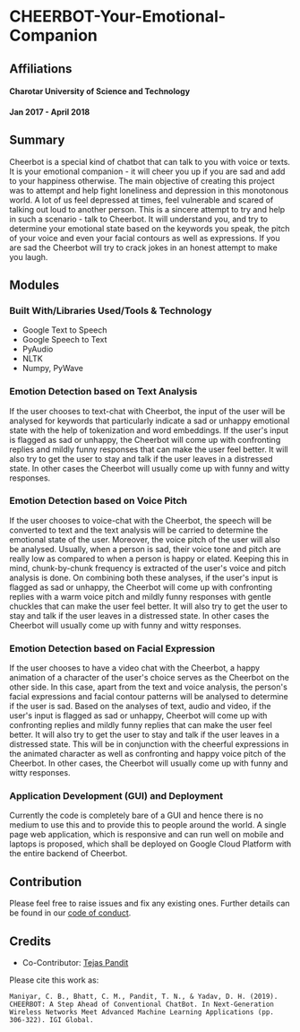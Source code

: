 # CHEERBOT-Your-Emotional-Companion

## Affiliations
#### Charotar University of Science and Technology
#### Jan 2017 - April 2018

## Summary

Cheerbot is a special kind of chatbot that can talk to you with voice or texts. It is your emotional companion - it will cheer you up if you are sad and add to your happiness otherwise. The main objective of creating this project was to attempt and help fight loneliness and depression in this monotonous world. A lot of us feel depressed at times, feel vulnerable and scared of talking out loud to another person. This is a sincere attempt to try and help in such a scenario - talk to Cheerbot. It will understand you, and try to determine your emotional state based on the keywords you speak, the pitch of your voice and even your facial contours as well as expressions. If you are sad the Cheerbot will try to crack jokes in an honest attempt to make you laugh. 

## Modules

### Built With/Libraries Used/Tools & Technology

* Google Text to Speech
* Google Speech to Text
* PyAudio
* NLTK
* Numpy, PyWave

### Emotion Detection based on Text Analysis

If the user chooses to text-chat with Cheerbot, the input of the user will be analysed for keywords that particularly indicate a sad or unhappy emotional state with the help of tokenization and word embeddings. If the user's input is flagged as sad or unhappy, the Cheerbot will come up with confronting replies and mildly funny responses that can make the user feel better. It will also try to get the user to stay and talk if the user leaves in a distressed state. In other cases the Cheerbot will usually come up with funny and witty responses.

### Emotion Detection based on Voice Pitch

If the user chooses  to voice-chat with the Cheerbot, the speech will be converted to text and the text analysis will be carried to determine the emotional state of the user. Moreover, the voice pitch of the user will also be analysed. Usually, when a person is sad, their voice tone and pitch are really low as compared to when a person is happy or elated. Keeping this in mind, chunk-by-chunk frequency is extracted of the user's voice and pitch analysis is done. On combining both these analyses, if the user's input is flagged as sad or unhappy, the Cheerbot will come up with confronting replies with a warm voice pitch and mildly funny responses with gentle chuckles that can make the user feel better. It will also try to get the user to stay and talk if the user leaves in a distressed state. In other cases the Cheerbot will usually come up with funny and witty responses.

### Emotion Detection based on Facial Expression

If the user chooses to have a video chat with the Cheerbot, a happy animation of a character of the user's choice serves as the Cheerbot on the other side. In this case, apart from the text and voice analysis, the person's facial expressions and facial contour patterns will be analysed to determine if the user is sad. Based on the analyses of text, audio and video, if the user's input is flagged as sad or unhappy, Cheerbot will come up with confronting replies and mildly funny replies that can make the user feel better. It will also try to get the user to stay and talk if the user leaves in a distressed state. This will be in conjunction with the cheerful expressions in the animated character as well as confronting and happy voice pitch of the Cheerbot. In other cases, the Cheerbot will usually come up with funny and witty responses.

### Application Development (GUI) and Deployment

Currently the code is completely bare of a GUI and hence there is no medium to use this and to provide this to people around the world. A single page web application, which is responsive and can run well on mobile and laptops is proposed, which shall be deployed on Google Cloud Platform with the entire backend of Cheerbot.

## Contribution

Please feel free to raise issues and fix any existing ones. Further details can be found in our [code of conduct](https://github.com/Chintan2108/CHEERBOT-Your-Emotional-Companion/blob/master/CODE_OF_CONDUCT.md).

## Credits

* Co-Contributor: [Tejas Pandit](https://github.com/tejasnp163)

Please cite this work as:

```
Maniyar, C. B., Bhatt, C. M., Pandit, T. N., & Yadav, D. H. (2019). CHEERBOT: A Step Ahead of Conventional ChatBot. In Next-Generation Wireless Networks Meet Advanced Machine Learning Applications (pp. 306-322). IGI Global.
```
